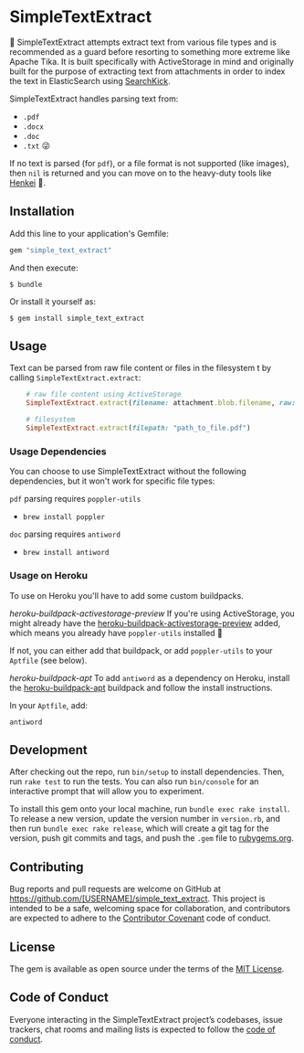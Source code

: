 # SimpleTextExtract

📄 SimpleTextExtract attempts extract text from various file types and is recommended as a guard before resorting to something more extreme like Apache Tika. It is built specifically with ActiveStorage in mind and originally built for the purpose of extracting text from attachments in order to index the text in ElasticSearch using [SearchKick](https://github.com/ankane/searchkick).

SimpleTextExtract handles parsing text from:

- `.pdf`
- `.docx`
- `.doc`
- `.txt` 😜

If no text is parsed (for `pdf`), or a file format is not supported (like images), then `nil` is returned and you can move on to the heavy-duty tools like [Henkei](https://github.com/abrom/henkei) 💪.

## Installation

Add this line to your application's Gemfile:

```ruby
gem "simple_text_extract"
```

And then execute:

    $ bundle

Or install it yourself as:

    $ gem install simple_text_extract

## Usage

Text can be parsed from raw file content or files in the filesystem t by calling `SimpleTextExtract.extract`:

```ruby
    # raw file content using ActiveStorage
    SimpleTextExtract.extract(filename: attachment.blob.filename, raw: attachment.download)

    # filesystem
    SimpleTextExtract.extract(filepath: "path_to_file.pdf")
```

### Usage Dependencies

You can choose to use SimpleTextExtract without the following dependencies, but it won't work for specific file types:

`pdf` parsing requires `poppler-utils`
- `brew install poppler`

`doc` parsing requires `antiword`
- `brew install antiword`

### Usage on Heroku

To use on Heroku you'll have to add some custom buildpacks.


*heroku-buildpack-activestorage-preview*
If you're using ActiveStorage, you might already have the [heroku-buildpack-activestorage-preview](https://github.com/heroku/heroku-buildpack-activestorage-preview) added, which means you already have `poppler-utils` installed 🎉

If not, you can either add that buildpack, or add `poppler-utils` to your `Aptfile` (see below).

*heroku-buildpack-apt*
To add `antiword` as a dependency on Heroku, install the [heroku-buildpack-apt](https://elements.heroku.com/buildpacks/heroku/heroku-buildpack-apt) buildpack and follow the install instructions.

In your `Aptfile`, add:
```
antiword
```

## Development

After checking out the repo, run `bin/setup` to install dependencies. Then, run `rake test` to run the tests. You can also run `bin/console` for an interactive prompt that will allow you to experiment.

To install this gem onto your local machine, run `bundle exec rake install`. To release a new version, update the version number in `version.rb`, and then run `bundle exec rake release`, which will create a git tag for the version, push git commits and tags, and push the `.gem` file to [rubygems.org](https://rubygems.org).

## Contributing

Bug reports and pull requests are welcome on GitHub at https://github.com/[USERNAME]/simple_text_extract. This project is intended to be a safe, welcoming space for collaboration, and contributors are expected to adhere to the [Contributor Covenant](http://contributor-covenant.org) code of conduct.

## License

The gem is available as open source under the terms of the [MIT License](https://opensource.org/licenses/MIT).

## Code of Conduct

Everyone interacting in the SimpleTextExtract project’s codebases, issue trackers, chat rooms and mailing lists is expected to follow the [code of conduct](https://github.com/[USERNAME]/simple_text_extract/blob/master/CODE_OF_CONDUCT.md).
